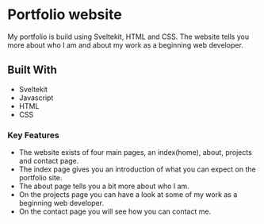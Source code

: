 # Portfolio website

My portfolio is build using Sveltekit, HTML and CSS. The website tells you more about who I am and about my work as a beginning web developer.

## Built With

- Sveltekit
- Javascript
- HTML
- CSS

### Key Features

- The website exists of four main pages, an index(home), about, projects and contact page.
- The index page gives you an introduction of what you can expect on the portfolio site.
- The about page tells you a bit more about who I am.
- On the projects page you can have a look at some of my work as a beginning web developer.
- On the contact page you will see how you can contact me.
